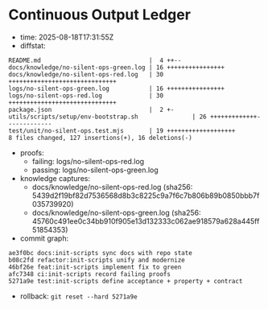 # Continuous Output Ledger
- time: 2025-08-18T17:31:55Z
- diffstat:
```
README.md                              |  4 ++--
docs/knowledge/no-silent-ops-green.log | 16 ++++++++++++++++
docs/knowledge/no-silent-ops-red.log   | 30 ++++++++++++++++++++++++++++++
logs/no-silent-ops-green.log           | 16 ++++++++++++++++
logs/no-silent-ops-red.log             | 30 ++++++++++++++++++++++++++++++
package.json                           |  2 +-
utils/scripts/setup/env-bootstrap.sh               | 26 +++++++++++++-------------
test/unit/no-silent-ops.test.mjs       | 19 +++++++++++++++++++
8 files changed, 127 insertions(+), 16 deletions(-)
```
- proofs:
  - failing: logs/no-silent-ops-red.log
  - passing: logs/no-silent-ops-green.log
- knowledge captures:
  - docs/knowledge/no-silent-ops-red.log (sha256: 5439d2f19bf82d7536568d8b3c8225c9a7f6c7b806b89b0850bbb7f035739920)
  - docs/knowledge/no-silent-ops-green.log (sha256: 45760c491ee0c34bb910f905e13d132333c062ae918579a628a445ff51854353)
- commit graph:
```
ae3f0bc docs:init-scripts sync docs with repo state
b08c2fd refactor:init-scripts unify and modernize
46bf26e feat:init-scripts implement fix to green
afc7348 ci:init-scripts record failing proofs
5271a9e test:init-scripts define acceptance + property + contract
```
- rollback: `git reset --hard 5271a9e`
